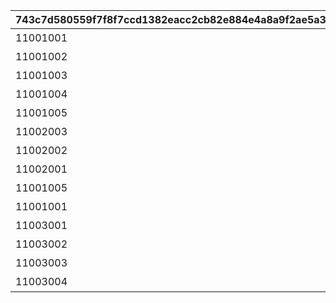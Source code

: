 |743c7d580559f7f8f7ccd1382eacc2cb82e884e4a8a9f2ae5a325b2e1497fa6f|ecc8928c7b882546ff3259b311ea5fbfa23d8d2dd1e2ec5b493add41dfa99d5d|3d88ddfa1bd35098beaae833fb5473f423ca59605486652eff2e46e3128cb2f2|41ca6812b5b93869c516cba3d6be090598e4d417ddd87c5c90f22d7faa4d6a89|6d335080a42b67fa6fdc488652cc1a71a24a2ae116bf6bad09a387d644b25261|4b4bb1a8b019242b136ae41e617dc7a55a16a221ed303649176ff893a63ac817|c689aebd2c493d1d88ccd19ee5a53614cc0e7c9d44d23490fbfe5876da3f5b75|aa3135052a483cf087806e53de9dff02c80d8322884a6da4e1830c92c1780134|1926e707ad5ce95cf8540c8db0cba18bf7a7e99169dd4e387446370d0ab4c7cc|be794ec5171042e67687c5a41d39de62cb0890a69b682617b747e5e008db5346|cf084bf8798f47aa283fb972d8144062560a9f239aad45a476a2a6febc1ef287|bb59d1187211ae77202534385f17881ed089824e3607c41ae0ff2d1a93db0e08|a9b996ec1a44809e990c882493d6f1a8da32a587c01f6df51fd93d3328a7e25a|acc016fe51613eb7ac288db975ba24489c38598396adfd6f5254d567a3c9678b|05b923faefb3426a8e08a754a91202bff997625cf1b94881ae973ec276440567|7c4e70e47ce8d219b8e7ba3a60d915d2245dd5fa50c205f717330d010b6c671e|0bc506af9d49fa91bd1335d72f45000fdb14ea62caaf9ec05c2e0f69c3595682|
| --- | --- | --- | --- | --- | --- | --- | --- | --- | --- | --- | --- | --- | --- | --- | --- | --- |
|11001001|11001|4104351|4201401|11001001|-470|100000|7200|4104401|4101401|10|4101351|43200|108|スィオネ\n樹林|1|1|
|11001002|11001|4110351|4203401|11001002|-235|100000|7200|4110401|4106401|10|4106351|43200|90|ヘリケ巨木|1|2|
|11001003|11001|4105351|4201401|11001003|0|100000|7200|4105401|4102401|10|4102351|43200|108|イオカステ\n岩山|1|3|
|11001004|11001|4109351|4203401|11001004|235|100000|7200|4109401|4108401|10|4108351|43200|90|ハルパリ\n大滝|1|4|
|11001005|11001|4107351|4201401|11001005|470|100000|7200|4107401|4103401|10|4103351|43200|108|ムネメー川|1|5|
|11002003|11002|4101401|4301401|11002001|-470|100000|7200|4201401|4104401|10|4301351|43200|108|アルバ浜堤|1|6|
|11002002|11002|4106401|4305401|11002002|-235|100000|7200|4203401|4110401|10|4305351|43200|90|サダルスド\n砂浜|1|7|
|11002001|11002|4102401|4302401|11002003|0|100000|7200|4201401|4105401|10|4302351|43200|108|ダルリク\n巨岩|1|8|
|11001005|11002|4108401|4304401|11002004|235|100000|7200|4203401|4109401|10|4304351|43200|90|アンカル川|1|9|
|11001001|11002|4103401|4303401|11002005|470|100000|7200|4201401|4107401|10|4303351|43200|108|ダクビア\n森林|1|10|
|11003001|11003|4201401|4109401|11003001|-470|100000|7200|4104401|4101401|10|4201351|43200|108|ミーマス\n洞穴|1|11|
|11003002|11003|4202401|4110401|11003002|-155|100000|7200|4102401|4108401|10|4202351|43200|90|レアント川|1|11|
|11003003|11003|4203401|4109401|11003003|160|100000|7200|4105401|4103401|10|4203351|43200|108|ケランド\n廃墟|1|11|
|11003004|11003|4204401|4110401|11003004|470|100000|7200|4107401|4106401|10|4204351|43200|90|デオネカ\n氷海|1|11|